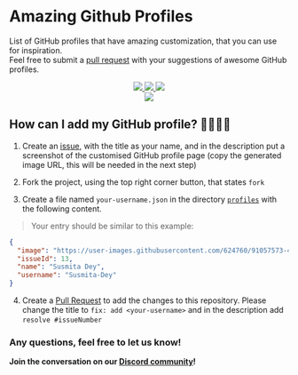 # Amazing Github Profiles
<!-- ![.github/workflows/main.yml](https://github.com/EddieJaoudeCommunity/awesome-github-profiles/workflows/.github/workflows/main.yml/badge.svg) -->

List of GitHub profiles that have amazing customization, that you can use for inspiration.\
Feel free to submit a [pull request](https://github.com/opensourcecommunity-hub/amazing-github-profiles/pulls) with your suggestions of awesome GitHub profiles.

<p align="center">
  <a href="https://github.com/opensourcecommunity-hub" target="_blank" rel="noopener noreferrer">
    <img src="https://forthebadge.com/images/badges/built-with-love.svg" />
 </a>
  <a href="https://github.com/opensourcecommunity-hub" target="_blank" rel="noopener noreferrer">
    <img src="https://forthebadge.com/images/badges/made-with-markdown.svg" />
 </a>
  <a href="https://github.com/opensourcecommunity-hub" target="_blank" rel="noopener noreferrer">
    <img src="https://forthebadge.com/images/badges/open-source.svg" />
 </a>
 <br />
<!--  <a href="https://eddiehubcommunity.github.io/awesome-github-profiles/" target="_blank" rel="noopener noreferrer">
    <img src="https://forthebadge.com/images/badges/check-it-out.svg" />
 </a> -->
  <a href="https://github.com/opensourcecommunity-hub" target="_blank" rel="noopener noreferrer">
    <img src="https://forthebadge.com/images/badges/built-by-developers.svg" />
 </a>
</p>

## How can I add my GitHub profile? 🤷‍♀️🤷‍♂️

1. Create an [issue](https://github.com/opensourcecommunity-hub/amazing-github-profiles/issues), with the title as your name, and in the description put a screenshot of the customised GitHub profile page (copy the generated image URL, this will be needed in the next step)

2. Fork the project, using the top right corner button, that states `fork`

3. Create a file named `your-username.json` in the directory [`profiles`](https://github.com/opensourcecommunity-hub/amazing-github-profiles/tree/main/GitHub%20Profiles) with the following content.

> Your entry should be similar to this example:

```json
{
  "image": "https://user-images.githubusercontent.com/624760/91057573-48531300-e61f-11ea-9e13-2d7384e42000.png",
  "issueId": 13,
  "name": "Susmita Dey",
  "username": "Susmita-Dey"
}
```

4. Create a [Pull Request](https://github.com/opensourcecommunity-hub/amazing-github-profiles/pulls) to add the changes to this repository. Please change the title to `fix: add <your-username>` and in the description add `resolve #issueNumber`

### Any questions, feel free to let us know!

**Join the conversation on our [Discord community](https://discord.com/invite/g7FmxB9uZp)!**
